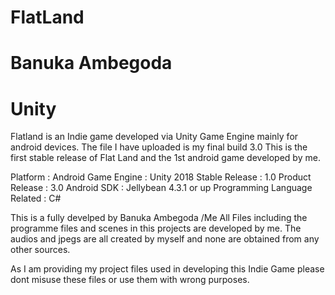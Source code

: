 # FlatLand
# Banuka Ambegoda
# Unity

Flatland is an Indie game developed via Unity Game Engine mainly for android devices.
The file I have uploaded is my final build 3.0
This is the first stable release of Flat Land and the 1st android game developed by me.

Platform : Android
Game Engine : Unity 2018
Stable Release : 1.0
Product Release : 3.0
Android SDK : Jellybean 4.3.1 or up
Programming Language Related : C#

This is a fully develped by Banuka Ambegoda /Me
All Files including the programme files and scenes in this projects are developed by me.
The audios and jpegs are all created by myself and none are obtained from any other sources.

As I am providing my project files used in developing this Indie Game please dont misuse these files or use them with wrong purposes.
